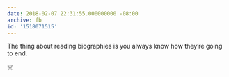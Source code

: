 ```yaml
---
date: 2018-02-07 22:31:55.000000000 -08:00
archive: fb
id: '1518071515'
---
```


The thing about reading biographies is you always know how they’re going to end.

☠️
